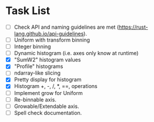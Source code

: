 # Task List

- [ ] Check API and naming guidelines are met (https://rust-lang.github.io/api-guidelines).
- [ ] Uniform with transform binning
- [ ] Integer binning
- [ ] Dynamic histogram (i.e. axes only know at runtime)
- [x] "SumW2" histogram values
- [x] "Profile" histograms
- [ ] ndarray-like slicing
- [x] Pretty display for histogram
- [x] Histogram +, -, /, *, ==, operations 
- [ ] Implement grow for Uniform
- [ ] Re-binnable axis.
- [ ] Growable/Extendable axis.
- [ ] Spell check documentation.